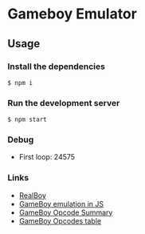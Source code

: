 # Gameboy Emulator

## Usage

### Install the dependencies

    $ npm i

### Run the development server

    $ npm start

### Debug

* First loop: 24575

### Links

* [RealBoy](https://realboyemulator.wordpress.com/)
* [GameBoy emulation in JS](http://imrannazar.com/GameBoy-Emulation-in-JavaScript:-The-CPU)
* [GameBoy Opcode Summary](http://gameboy.mongenel.com/dmg/opcodes.html)
* [GameBoy Opcodes table](http://www.pastraiser.com/cpu/gameboy/gameboy_opcodes.html)

